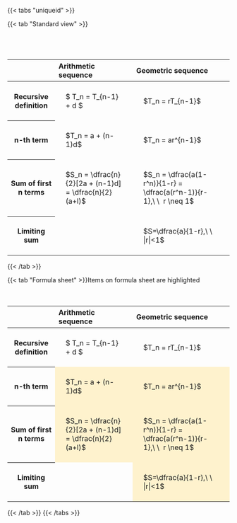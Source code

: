---
---

{{< tabs "uniqueid" >}}

{{< tab "Standard view" >}}

#  
<br>
<style type="text/css">
#T_169f6 th.col_heading {
  text-align: left;
  font-size: 1em;
}
#T_169f6 td {
  text-align: left;
  font-size: 1em;
  padding: 1.5em;
}
#T_169f6_row0_col0, #T_169f6_row0_col1, #T_169f6_row1_col0, #T_169f6_row1_col1, #T_169f6_row2_col0, #T_169f6_row2_col1, #T_169f6_row3_col0, #T_169f6_row3_col1 {
  white-space: pre-wrap;
}
</style>
<table id="T_169f6">
  <thead>
    <tr>
      <th class="blank level0" >&nbsp;</th>
      <th id="T_169f6_level0_col0" class="col_heading level0 col0" >Arithmetic sequence</th>
      <th id="T_169f6_level0_col1" class="col_heading level0 col1" >Geometric sequence</th>
    </tr>
  </thead>
  <tbody>
    <tr>
      <th id="T_169f6_level0_row0" class="row_heading level0 row0" >Recursive definition</th>
      <td id="T_169f6_row0_col0" class="data row0 col0" >$ T_n = T_{n-1} + d $</td>
      <td id="T_169f6_row0_col1" class="data row0 col1" >$T_n = rT_{n-1}$</td>
    </tr>
    <tr>
      <th id="T_169f6_level0_row1" class="row_heading level0 row1" >n-th term</th>
      <td id="T_169f6_row1_col0" class="data row1 col0" >$T_n = a + (n-1)d$</td>
      <td id="T_169f6_row1_col1" class="data row1 col1" >$T_n = ar^{n-1}$</td>
    </tr>
    <tr>
      <th id="T_169f6_level0_row2" class="row_heading level0 row2" >Sum of first n terms</th>
      <td id="T_169f6_row2_col0" class="data row2 col0" >$S_n = \dfrac{n}{2}[2a + (n-1)d] = \dfrac{n}{2}(a+l)$</td>
      <td id="T_169f6_row2_col1" class="data row2 col1" >$S_n = \dfrac{a(1-r^n)}{1-r} = \dfrac{a(r^n-1)}{r-1},\ \  r \neq 1$</td>
    </tr>
    <tr>
      <th id="T_169f6_level0_row3" class="row_heading level0 row3" >Limiting sum</th>
      <td id="T_169f6_row3_col0" class="data row3 col0" ></td>
      <td id="T_169f6_row3_col1" class="data row3 col1" >$S=\dfrac{a}{1-r},\ \ |r|<1$</td>
    </tr>
  </tbody>
</table>
{{< /tab >}}

{{< tab "Formula sheet" >}}Items on formula sheet are highlighted
<br><br><br>
<style type="text/css">
#T_e0357 th.col_heading {
  text-align: left;
  font-size: 1em;
}
#T_e0357 td {
  text-align: left;
  font-size: 1em;
  padding: 1.5em;
}
#T_e0357_row0_col0, #T_e0357_row0_col1, #T_e0357_row3_col0 {
  white-space: pre-wrap;
}
#T_e0357_row1_col0, #T_e0357_row1_col1, #T_e0357_row2_col0, #T_e0357_row2_col1, #T_e0357_row3_col1 {
  background-color: rgba(255,194,10, 0.2);
  white-space: pre-wrap;
}
</style>
<table id="T_e0357">
  <thead>
    <tr>
      <th class="blank level0" >&nbsp;</th>
      <th id="T_e0357_level0_col0" class="col_heading level0 col0" >Arithmetic sequence</th>
      <th id="T_e0357_level0_col1" class="col_heading level0 col1" >Geometric sequence</th>
    </tr>
  </thead>
  <tbody>
    <tr>
      <th id="T_e0357_level0_row0" class="row_heading level0 row0" >Recursive definition</th>
      <td id="T_e0357_row0_col0" class="data row0 col0" >$ T_n = T_{n-1} + d $</td>
      <td id="T_e0357_row0_col1" class="data row0 col1" >$T_n = rT_{n-1}$</td>
    </tr>
    <tr>
      <th id="T_e0357_level0_row1" class="row_heading level0 row1" >n-th term</th>
      <td id="T_e0357_row1_col0" class="data row1 col0" >$T_n = a + (n-1)d$</td>
      <td id="T_e0357_row1_col1" class="data row1 col1" >$T_n = ar^{n-1}$</td>
    </tr>
    <tr>
      <th id="T_e0357_level0_row2" class="row_heading level0 row2" >Sum of first n terms</th>
      <td id="T_e0357_row2_col0" class="data row2 col0" >$S_n = \dfrac{n}{2}[2a + (n-1)d] = \dfrac{n}{2}(a+l)$</td>
      <td id="T_e0357_row2_col1" class="data row2 col1" >$S_n = \dfrac{a(1-r^n)}{1-r} = \dfrac{a(r^n-1)}{r-1},\ \  r \neq 1$</td>
    </tr>
    <tr>
      <th id="T_e0357_level0_row3" class="row_heading level0 row3" >Limiting sum</th>
      <td id="T_e0357_row3_col0" class="data row3 col0" ></td>
      <td id="T_e0357_row3_col1" class="data row3 col1" >$S=\dfrac{a}{1-r},\ \ |r|<1$</td>
    </tr>
  </tbody>
</table>
{{< /tab >}}
{{< /tabs >}}
